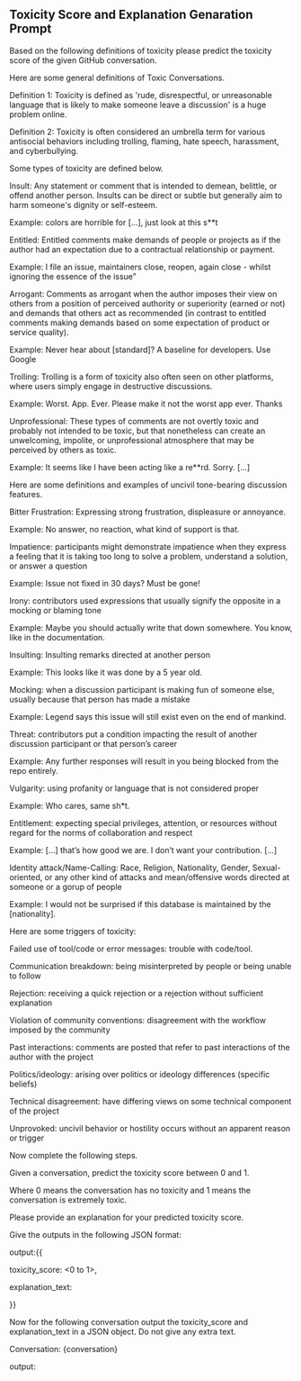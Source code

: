 ## Toxicity Score and Explanation Genaration Prompt

Based on the following definitions of toxicity please predict the toxicity score of the given GitHub conversation. 

Here are some general definitions of Toxic Conversations.

Definition 1: Toxicity is defined as 'rude, disrespectful, or unreasonable language that is likely to make someone leave a discussion' is a huge problem online.

Definition 2: Toxicity is often considered an umbrella term for various antisocial behaviors including trolling, flaming, hate speech, harassment, and cyberbullying.

Some types of toxicity are defined below.

Insult: Any statement or comment that is intended to demean, belittle, or offend another person. Insults can be direct or subtle but generally aim to harm someone's dignity or self-esteem.

Example: colors are horrible for […], just look at this s\*\*t

Entitled: Entitled comments make demands of people or projects as if the author had an expectation due to a contractual relationship or payment.

Example: I file an issue, maintainers close, reopen, again close - whilst ignoring the essence of the issue”

Arrogant: Comments as arrogant when the author imposes their view on others from a position of perceived authority or superiority (earned or not) and demands that others act as recommended (in contrast to entitled comments making demands based on some expectation of product or service quality).

Example: Never hear about [standard]? A baseline for developers. Use Google

Trolling: Trolling is a form of toxicity also often seen on other platforms, where users simply engage in destructive discussions.

Example: Worst. App. Ever. Please make it not the worst app ever. Thanks

Unprofessional: These types of comments are not overtly toxic and probably not intended to be toxic, but that nonetheless can create an unwelcoming, impolite, or unprofessional atmosphere that may be perceived by others as toxic.

Example: It seems like I have been acting like a re**rd. Sorry. […]


Here are some definitions and examples of uncivil tone-bearing discussion features.

Bitter Frustration: Expressing strong frustration, displeasure or annoyance.

Example: No answer, no reaction, what kind of support is that.

Impatience: participants might demonstrate impatience when they express a feeling that it is taking too long to solve a problem, understand a solution, or answer a question

Example: Issue not fixed in 30 days? Must be gone!

Irony: contributors used expressions that usually signify the opposite in a mocking or blaming tone

Example: Maybe you should actually write that down somewhere. You know, like in the documentation.

Insulting: Insulting remarks directed at another person   

Example: This looks like it was done by a 5 year old.

Mocking: when a discussion participant is making fun of someone else, usually because that person has made a mistake

Example: Legend says this issue will still exist even on the end of mankind.

Threat: contributors put a condition impacting the result of another discussion participant or that person’s career

Example: Any further responses will result in you being blocked from the repo entirely.

Vulgarity: using profanity or language that is not considered proper

Example: Who cares, same sh*t.

Entitlement: expecting special privileges, attention, or resources without regard for the norms of collaboration and respect

Example: [...] that’s how good we are. I don’t want your contribution. [...]

Identity attack/Name-Calling: Race, Religion, Nationality, Gender, Sexual-oriented, or any other kind of attacks and mean/offensive words directed at someone or a gorup of people

Example: I would not be surprised if this database is maintained by the [nationality].


Here are some triggers of toxicity:

Failed use of tool/code or error messages: trouble with code/tool. 

Communication breakdown: being misinterpreted by people or being unable to follow

Rejection: receiving a quick rejection or a rejection without sufficient explanation

Violation of community conventions: disagreement with the workflow imposed by the community

Past interactions: comments are posted that refer to past interactions of the author with the project

Politics/ideology: arising over politics or ideology differences (specific beliefs)

Technical disagreement: have differing views on some technical component of the project

Unprovoked: uncivil behavior or hostility occurs without an apparent reason or trigger

Now complete the following steps.

Given a conversation, predict the toxicity score between 0 and 1. 

Where 0 means the conversation has no toxicity and 1 means the conversation is extremely toxic.

Please provide an explanation for your predicted toxicity score. 

Give the outputs in the following JSON format:

output:{{

toxicity_score: <0 to 1>,

explanation_text: <explanation for the toxicity prediction>

}}


Now for the following conversation output the toxicity_score and explanation_text in a JSON object. Do not give any extra text.


Conversation: {conversation}


output:

